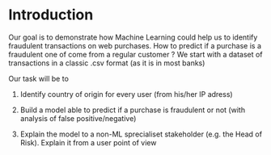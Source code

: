 # Introduction

Our goal is to demonstrate how Machine Learning could help us to identify fraudulent transactions on web purchases. 
How to predict if a purchase is a fraudulent one of come from a regular customer ? We start with a dataset of transactions in a classic .csv format 
(as it is in most banks)

Our task will be to 

1. Identify country of origin for every user (from his/her IP adress)

2. Build a model able to predict if a purchase is fraudulent or not (with analysis of false positive/negative)

3. Explain the model to a non-ML sprecialiset stakeholder (e.g. the Head of Risk). Explain it from a user point of view

